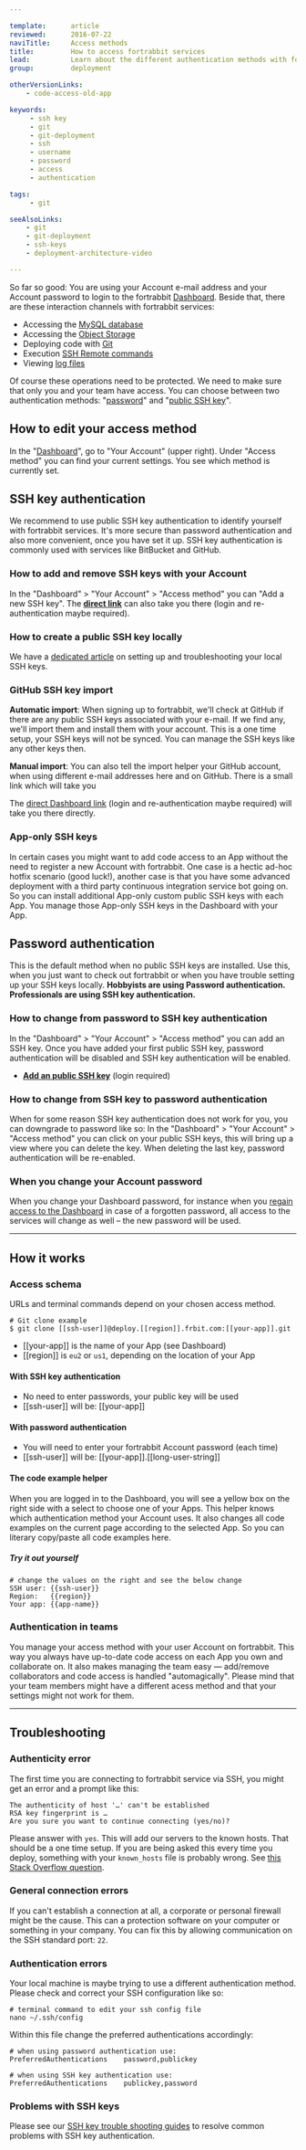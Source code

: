 ```yaml
---

template:      article
reviewed:      2016-07-22
naviTitle:     Access methods
title:         How to access fortrabbit services
lead:          Learn about the different authentication methods with fortrabbit.
group:         deployment

otherVersionLinks:
    - code-access-old-app

keywords:
     - ssh key
     - git
     - git-deployment
     - ssh
     - username
     - password
     - access
     - authentication

tags:
     - git

seeAlsoLinks:
    - git
    - git-deployment
    - ssh-keys
    - deployment-architecture-video

---
```


So far so good: You are using your Account e-mail address and your Account password to login to the fortrabbit [Dashboard](/dashboard). Beside that, there are these interaction channels with fortrabbit services:

* Accessing the [MySQL database](/mysql#toc-remote-mysql-access)
* Accessing the [Object Storage](/object-storage#toc-accessing-the-object-storage)
* Deploying code with [Git](/git-deployment#toc-usage)
* Execution [SSH Remote commands](/remote-ssh-execution#toc-usage)
* Viewing [log files](/logging)

Of course these operations need to be protected. We need to make sure that only you and your team have access. You can choose between two authentication methods: "[password](#toc-password-authentication)" and "[public SSH key](#toc-ssh-key-authentication)".



## How to edit your access method

In the "[Dashboard](/dashboard)", go to "Your Account" (upper right). Under "Access method" you can find your current settings. You see which method is currently set.




## SSH key authentication

We recommend to use public SSH key authentication to identify yourself with fortrabbit services. It's more secure than password authentication and also more convenient, once you have set it up. SSH key authentication is commonly used with services like BitBucket and GitHub.



### How to add and remove SSH keys with your Account

In the "Dashboard" > "Your Account" > "Access method" you can "Add a new SSH key". The **[direct link](https://dashboard.fortrabbit.com/account/keys/new)** can also take you there (login and re-authentication maybe required).


### How to create a public SSH key locally

We have a [dedicated article](ssh-keys) on setting up and troubleshooting your local SSH keys.



### GitHub SSH key import

**Automatic import**: When signing up to fortrabbit, we'll check at GitHub if there are any public SSH keys associated with your e-mail. If we find any, we'll import them and install them with your account. This is a one time setup, your SSH keys will not be synced. You can manage the SSH keys like any other keys then.

**Manual import**: You can also tell the import helper your GitHub account, when using different e-mail addresses here and on GitHub. There is a small link which will take you 

The [direct Dashboard link](https://dashboard.fortrabbit.com/boarding/keys/github) (login and re-authentication maybe required) will take you there directly.


### App-only SSH keys

In certain cases you might want to add code access to an App without the need to register a new Account with fortrabbit. One case is a hectic ad-hoc hotfix scenario (good luck!), another case is that you have some advanced deployment with a third party continuous integration service bot going on. So you can install additional App-only custom public SSH keys with each App. You manage those App-only SSH keys in the Dashboard with your App.


## Password authentication

This is the default method when no public SSH keys are installed. Use this, when you just want to check out fortrabbit or when you have trouble setting up your SSH keys locally. **Hobbyists are using Password authentication. Professionals are using SSH key authentication.**

### How to change from password to SSH key authentication

In the "Dashboard" > "Your Account" > "Access method" you can add an SSH key. Once you have added your first public SSH key, password authentication will be disabled and SSH key authentication will be enabled.

* **[Add an public SSH key](https://dashboard.fortrabbit.com/account/keys/new)** (login required)


### How to change from SSH key to password authentication

When for some reason SSH key authentication does not work for you, you can downgrade to password like so: In the "Dashboard" > "Your Account" > "Access method" you can click on your public SSH keys, this will bring up a view where you can delete the key. When deleting the last key, password authentication will be re-enabled.


### When you change your Account password

When you change your Dashboard password, for instance when you [regain access to the Dashboard](/dashboard#toc-regaining-access) in case of a forgotten password, all access to the services will change as well – the new password will be used.

- - -


## How it works

### Access schema

URLs and terminal commands depend on your chosen access method. 

```
# Git clone example
$ git clone [[ssh-user]]@deploy.[[region]].frbit.com:[[your-app]].git
```

* [[your-app]] is the name of your App (see Dashboard)
* [[region]] is `eu2` or `us1`, depending on the location of your App


#### With SSH key authentication

* No need to enter passwords, your public key will be used
* [[ssh-user]] will be: [[your-app]]

#### With password authentication

* You will need to enter your fortrabbit Account password (each time)
* [[ssh-user]] will be: [[your-app]].[[long-user-string]]


#### The code example helper

When you are logged in to the Dashboard, you will see a yellow box on the right side with a select to choose one of your Apps. This helper knows which authentication method your Account uses. It also changes all code examples on the current page according to the selected App. So you can literary copy/paste all code examples here.

##### Try it out yourself

```
# change the values on the right and see the below change
SSH user: {{ssh-user}}
Region:   {{region}}
Your app: {{app-name}}
```



### Authentication in teams

You manage your access method with your user Account on fortrabbit. This way you always have up-to-date code access on each App you own and collaborate on. It also makes managing the team easy — add/remove collaborators and code access is handled "automagically". Please mind that your team members might have a different acess method and that your settings might not work for them.

- - -

## Troubleshooting

### Authenticity error

The first time you are connecting to fortrabbit service via SSH, you might get an error and a prompt like this:

```
The authenticity of host '…' can't be established
RSA key fingerprint is … 
Are you sure you want to continue connecting (yes/no)?
```

Please answer with `yes`. This will add our servers to the known hosts. That should be a one time setup. If you are being asked this every time you deploy, something with your `known_hosts` file is probably wrong. See [this Stack Overflow question](http://stackoverflow.com/questions/9299651/git-says-warning-permanently-added-to-the-list-of-known-hosts).


### General connection errors

If you can't establish a connection at all, a corporate or personal firewall might be the cause. This can a protection software on your computer or something in your company. You can fix this by allowing communication on the SSH standard port: `22`.


### Authentication errors

Your local machine is maybe trying to use a different authentication method. Please check and correct your SSH configuration like so:

```
# terminal command to edit your ssh config file
nano ~/.ssh/config
```

Within this file change the preferred authentications accordingly:

```
# when using password authentication use:
PreferredAuthentications    password,publickey

# when using SSH key authentication use:
PreferredAuthentications    publickey,password
```





### Problems with SSH keys

Please see our [SSH key trouble shooting guides](/ssh-keys#troubleshooting) to resolve common problems with SSH key authentication.